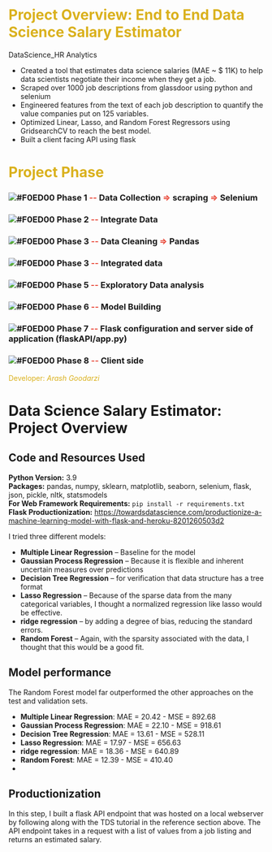 # <span style="color:#DAB11D">Project Overview: End to End Data Science Salary Estimator</span>
DataScience_HR Analytics
* Created a tool that estimates data science salaries (MAE ~ $ 11K) to help data scientists negotiate their income when they get a job.
* Scraped over 1000 job descriptions from glassdoor using python and selenium
* Engineered features from the text of each job description to quantify the value companies put on 125 variables.
* Optimized Linear, Lasso, and Random Forest Regressors using GridsearchCV to reach the best model.
* Built a client facing API using flask

# <span style="color:#DAB11D">Project Phase</span>

[comment]: <> (### ![#F0ED00]&#40;https://via.placeholder.com/15/fDAB11D/000000?text=+&#41; Phase 0 <span style="color:#E94B3CFF">--</span> Problem   <span style="color:#E94B3CFF">=></span>   Brainstorming   <span style="color:#E94B3CFF">=></span>   Glassdoor)
### ![#F0ED00](https://via.placeholder.com/15/fDAB11D/000000?text=+) Phase 1 <span style="color:#E94B3CFF">--</span> Data Collection    <span style="color:#E94B3CFF">=></span>  scraping  <span style="color:#E94B3CFF">=></span>   Selenium</span>
### ![#F0ED00](https://via.placeholder.com/15/fDAB11D/000000?text=+) Phase 2 <span style="color:#E94B3CFF">--</span> Integrate Data
### ![#F0ED00](https://via.placeholder.com/15/fDAB11D/000000?text=+) Phase 3 <span style="color:#E94B3CFF">--</span> Data Cleaning        <span style="color:#E94B3CFF">=></span>      Pandas
### ![#F0ED00](https://via.placeholder.com/15/fDAB11D/000000?text=+) Phase 3 <span style="color:#E94B3CFF">--</span> Integrated data    

### ![#F0ED00](https://via.placeholder.com/15/fDAB11D/000000?text=+) Phase 5 <span style="color:#E94B3CFF">--</span> Exploratory Data analysis 
### ![#F0ED00](https://via.placeholder.com/15/fDAB11D/000000?text=+) Phase 6 <span style="color:#E94B3CFF">--</span> Model Building</span>
### ![#F0ED00](https://via.placeholder.com/15/fDAB11D/000000?text=+) Phase 7 <span style="color:#E94B3CFF">--</span> Flask configuration and server side of application (flaskAPI/app.py) </span>
### ![#F0ED00](https://via.placeholder.com/15/fDAB11D/000000?text=+) Phase 8 <span style="color:#E94B3CFF">--</span> Client side </span>

<span style="color:#DAB11D">Developer: *Arash Goodarzi*  </span>


# Data Science Salary Estimator: Project Overview


## Code and Resources Used
**Python Version:** 3.9  
**Packages:** pandas, numpy, sklearn, matplotlib, seaborn, selenium, flask, json, pickle, nltk, statsmodels  
**For Web Framework Requirements:**  ```pip install -r requirements.txt```  
**Flask Productionization:** https://towardsdatascience.com/productionize-a-machine-learning-model-with-flask-and-heroku-8201260503d2



I tried three different models:
* **Multiple Linear Regression** – Baseline for the model
* **Gaussian Process Regression** – Because it is flexible and inherent uncertain measures over predictions
* **Decision Tree Regression** – for verification that data structure has a tree format
* **Lasso Regression** – Because of the sparse data from the many categorical variables, I thought a normalized regression like lasso would be effective.
* **ridge regression** – by adding a degree of bias, reducing the standard errors.
* **Random Forest** – Again, with the sparsity associated with the data, I thought that this would be a good fit.

## Model performance
The Random Forest model far outperformed the other approaches on the test and validation sets.
* **Multiple Linear Regression**: MAE = 20.42 - MSE = 892.68
* **Gaussian Process Regression**: MAE = 22.10 - MSE = 918.61
* **Decision Tree Regression**: MAE = 13.61 - MSE = 528.11
* **Lasso Regression**: MAE = 17.97 - MSE = 656.63
* **ridge regression**: MAE = 18.36 - MSE = 640.89
* **Random Forest**: MAE = 12.39 - MSE = 410.40
* 
## Productionization
In this step, I built a flask API endpoint that was hosted on a local webserver by following along with the TDS tutorial in the reference section above. The API endpoint takes in a request with a list of values from a job listing and returns an estimated salary. 

